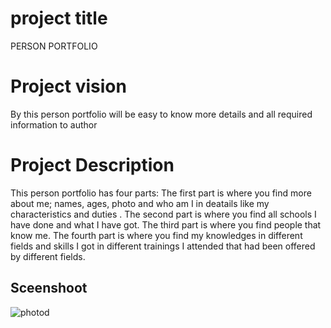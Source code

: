 # project title
PERSON PORTFOLIO
# Project vision
By this person portfolio will be easy to know more details and all required information to author 
# Project Description
This person portfolio  has four parts: The first part is where you find more about me; names, ages, photo and who am I in deatails like my characteristics and duties . The second part is where  you find all schools I have done and what I have got. The third part is where  you find  people that know me. The fourth part is where  you find my knowledges in different fields and skills I got in different trainings I attended that had been offered by different fields.
## Sceenshoot
![photod](https://user-images.githubusercontent.com/106772337/177340134-cfedc06c-d8c9-4ba2-88d2-4abc31e0f752.PNG)
